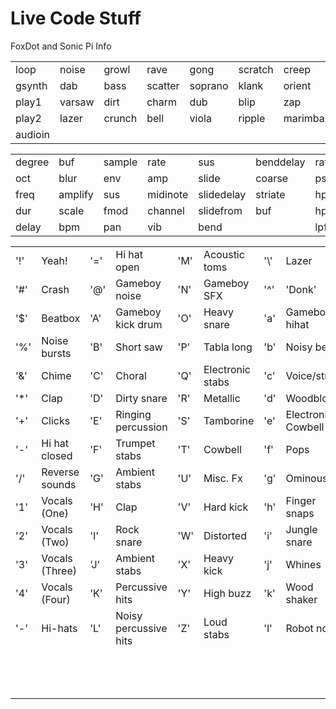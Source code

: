 # Live Code Stuff
FoxDot and Sonic Pi Info

|               |              |              |               |               |               |               |             |             |             |
|---------------|--------------|--------------|---------------|---------------|---------------|---------------|-------------|-------------|-------------|
|    loop       |    noise     |    growl     |    rave       |    gong       |    scratch    |    creep      |    feel     |    pluck    |    pulse    |
|    gsynth     |    dab       |    bass      |    scatter    |    soprano    |    klank      |    orient     |    glass    |    spark    |    saw      |
|    play1      |    varsaw    |    dirt      |    charm      |    dub        |    blip       |    zap        |    soft     |    fuzz     |    snick    |
|    play2      |    lazer     |    crunch    |    bell       |    viola      |    ripple     |    marimba    |    quin     |    bug      |    twang    |
|    audioin    |              |              |               |               |               |               |             |             |             |


|              |               |              |                |                  |                 |              |               |                |               |
|--------------|---------------|--------------|----------------|------------------|-----------------|--------------|---------------|----------------|---------------|
|    degree    |    buf        |    sample    |    rate        |    sus           |    benddelay    |    rate      |    lpr        |    chop        |    cut        |
|    oct       |    blur       |    env       |    amp         |    slide         |    coarse       |    pshift    |    swell      |    tremolo     |    room       |
|    freq      |    amplify    |    sus       |    midinote    |    slidedelay    |    striate      |    hpf       |    bpf        |    beat_dur    |    mix        |
|    dur       |    scale      |    fmod      |    channel     |    slidefrom     |    buf          |    hpr       |    bpr        |    echo        |    formant    |
|    delay     |    bpm        |    pan       |    vib         |    bend          |                 |    lpf       |    bpnoise    |    echotime    |    shape      |

|           |                      |           |                             |           |                        |            |                          |           |                       |
|-----------|----------------------|-----------|-----------------------------|-----------|------------------------|------------|--------------------------|-----------|-----------------------|
|    '!'    |    Yeah!             |    '='    |    Hi hat open              |    'M'    |    Acoustic toms       |    '\\'    |    Lazer                 |    'm'    |    808 toms           |
|    '#'    |    Crash             |    '@'    |    Gameboy noise            |    'N'    |    Gameboy SFX         |    '^'     |    'Donk'                |    'n'    |    Noise              |
|    '$'    |    Beatbox           |    'A'    |    Gameboy kick drum        |    'O'    |    Heavy snare         |    'a'     |    Gameboy hihat         |    'o'    |    Snare drum         |
|    '%'    |    Noise bursts      |    'B'    |    Short saw                |    'P'    |    Tabla long          |    'b'     |    Noisy beep            |    'p'    |    Tabla              |
|    '&'    |    Chime             |    'C'    |    Choral                   |    'Q'    |    Electronic stabs    |    'c'     |    Voice/string          |    'q'    |    Ambient stabs      |
|    '*'    |    Clap              |    'D'    |    Dirty snare              |    'R'    |    Metallic            |    'd'     |    Woodblock             |    'r'    |    Metal              |
|    '+'    |    Clicks            |    'E'    |    Ringing percussion       |    'S'    |    Tamborine           |    'e'     |    Electronic Cowbell    |    's'    |    Shaker             |
|    '-'    |    Hi hat closed     |    'F'    |    Trumpet stabs            |    'T'    |    Cowbell             |    'f'     |    Pops                  |    't'    |    Rimshot            |
|    '/'    |    Reverse sounds    |    'G'    |    Ambient stabs            |    'U'    |    Misc. Fx            |    'g'     |    Ominous               |    'u'    |    Soft snare         |
|    '1'    |    Vocals (One)      |    'H'    |    Clap                     |    'V'    |    Hard kick           |    'h'     |    Finger snaps          |    'v'    |    Soft kick          |
|    '2'    |    Vocals (Two)      |    'I'    |    Rock snare               |    'W'    |    Distorted           |    'i'     |    Jungle snare          |    'w'    |    Dub hits           |
|    '3'    |    Vocals (Three)    |    'J'    |    Ambient stabs            |    'X'    |    Heavy kick          |    'j'     |    Whines                |    'x'    |    Bass drum          |
|    '4'    |    Vocals (Four)     |    'K'    |    Percussive hits          |    'Y'    |    High buzz           |    'k'     |    Wood shaker           |    'y'    |    Percussive hits    |
|    '-'    |    Hi-hats           |    'L'    |    Noisy percussive hits    |    'Z'    |    Loud stabs          |    'l'     |    Robot noise           |    'z'    |    Scratch            |
|           |                      |           |                             |           |                        |            |                          |    | Hangdrum           |
|           |                      |           |                             |           |                        |            |                          |    '~'    |    Ride cymbal        |
|           |                      |           |                             |           |                        |            |                          |           |                       |
